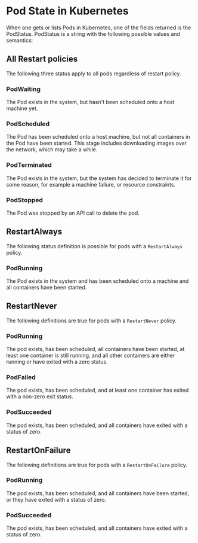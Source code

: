 # Pod State in Kubernetes

When one gets or lists Pods in Kubernetes, one of the fields returned is the PodStatus.  PodStatus is a string with the following possible values and semantics:

## All Restart policies
The following three status apply to all pods regardless of restart policy.

### PodWaiting
The Pod exists in the system, but hasn't been scheduled onto a host machine yet.

### PodScheduled
The Pod has been scheduled onto a host machine, but not all containers in the Pod have been started. This stage includes downloading images over the network, which may take a while.

### PodTerminated
The Pod exists in the system, but the system has decided to terminate it for some reason, for example a machine failure, or resource constraints.

### PodStopped
The Pod was stopped by an API call to delete the pod.

## RestartAlways
The following status definition is possible for pods with a ```RestartAlways``` policy.

### PodRunning
The Pod exists in the system and has been scheduled onto a machine and all containers have been started.


## RestartNever
The following definitions are true for pods with a ```RestartNever``` policy.

### PodRunning
The pod exists, has been scheduled, all containers have been started, at least one container is still running, and all other containers are either running or have exited with a zero status.

### PodFailed
The pod exists, has been scheduled, and at least one container has exited with a non-zero exit status.

### PodSucceeded
The pod exists, has been scheduled, and all containers have exited with a status of zero.

## RestartOnFailure
The following definitions are true for pods with a ```RestartOnFailure``` policy.

### PodRunning
The pod exists, has been scheduled, and all containers have been started, or they have exited with a status of zero.

### PodSucceeded
The pod exists, has been scheduled, and all containers have exited with a status of zero.
